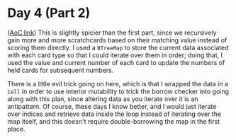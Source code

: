 # Day 4 (Part 2)
([AoC link](https://adventofcode.com/2023/day/4))
This is slightly spicier than the first part, since we recursively gain more and more scratchcards based on their matching value instead of scoring them directly. I used a `BTreeMap` to store the current data associated with each card type so that I could iterate over them in order; doing that, I used the value and current number of each card to update the numbers of held cards for subsequent numbers. 

There is a little evil trick going on here, which is that I wrapped the data in a `Cell` in order to use interior mutability to trick the borrow checker into going along with this plan, since altering data as you iterate over it is an antipattern. Of course, these days I know better, and I would just iterate over indices and retrieve data inside the loop instead of iterating over the map itself, and this doesn't require double-borrowing the map in the first place.